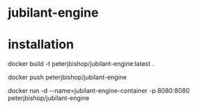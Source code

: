 # jubilant-engine

# installation

docker build -t peterjbishop/jubilant-engine:latest . 
<!-- build and tag image  -->

docker push peterjbishop/jubilant-engine 
<!-- should appear in Docker under Images -->

docker run -d --name=jubilant-engine-container -p 8080:8080 peterjbishop/jubilant-engine
<!-- run in detached mode, under the name jubilant-engine-container, expose port 8080 to 8080 on your machine -->

